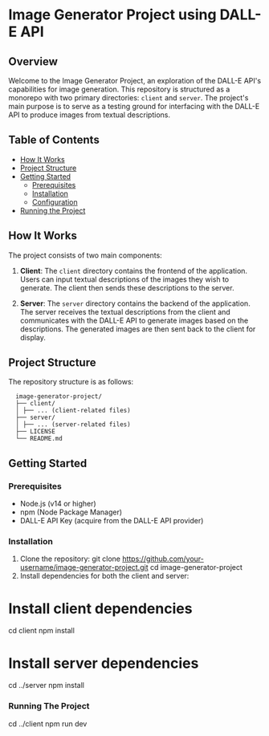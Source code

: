 # Image Generator Project using DALL-E API


## Overview

Welcome to the Image Generator Project, an exploration of the DALL-E API's capabilities for image generation. This repository is structured as a monorepo with two primary directories: `client` and `server`. The project's main purpose is to serve as a testing ground for interfacing with the DALL-E API to produce images from textual descriptions.

## Table of Contents

- [How It Works](#how-it-works)
- [Project Structure](#project-structure)
- [Getting Started](#getting-started)
  - [Prerequisites](#prerequisites)
  - [Installation](#installation)
  - [Configuration](#configuration)
- [Running the Project](#running-the-project)


## How It Works

The project consists of two main components:

1. **Client**: The `client` directory contains the frontend of the application. Users can input textual descriptions of the images they wish to generate. The client then sends these descriptions to the server.

2. **Server**: The `server` directory contains the backend of the application. The server receives the textual descriptions from the client and communicates with the DALL-E API to generate images based on the descriptions. The generated images are then sent back to the client for display.

## Project Structure

The repository structure is as follows:
      
      image-generator-project/
      ├── client/
      │ ├── ... (client-related files)
      ├── server/
      │ ├── ... (server-related files)
      ├── LICENSE
      └── README.md


## Getting Started

### Prerequisites

- Node.js (v14 or higher)
- npm (Node Package Manager)
- DALL-E API Key (acquire from the DALL-E API provider)

### Installation

1. Clone the repository:
   git clone https://github.com/your-username/image-generator-project.git
   cd image-generator-project
2. Install dependencies for both the client and server:

# Install client dependencies
cd client
npm install

# Install server dependencies
cd ../server
npm install


### Running The Project
cd ../client
npm run dev
